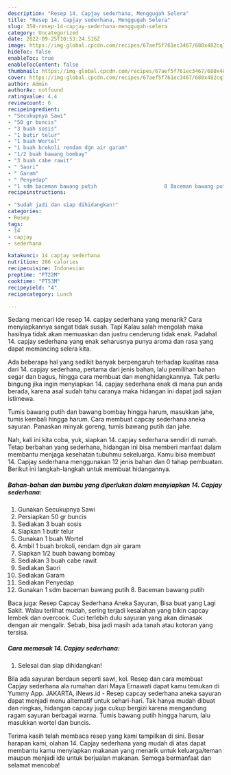 ```yaml
---
description: "Resep 14. Capjay sederhana, Menggugah Selera"
title: "Resep 14. Capjay sederhana, Menggugah Selera"
slug: 350-resep-14-capjay-sederhana-menggugah-selera
category: Uncategorized
date: 2022-09-25T10:53:24.516Z
image: https://img-global.cpcdn.com/recipes/67aef5f761ec3467/680x482cq70/14-capjay-sederhana-foto-resep-utama.jpg
hideToc: false
enableToc: true
enableTocContent: false
thumbnail: https://img-global.cpcdn.com/recipes/67aef5f761ec3467/680x482cq70/14-capjay-sederhana-foto-resep-utama.jpg
cover: https://img-global.cpcdn.com/recipes/67aef5f761ec3467/680x482cq70/14-capjay-sederhana-foto-resep-utama.jpg
author: Admin
authorAv: notfound
ratingvalue: 4.4
reviewcount: 6
recipeingredient:
- "Secukupnya Sawi"
- "50 gr buncis"
- "3 buah sosis"
- "1 butir telur"
- "1 buah Wortel"
- "1 buah brokoli rendam dgn air garam"
- "1/2 buah bawang bombay"
- "3 buah cabe rawit"
- " Saori"
- " Garam"
- " Penyedap"
- "1 sdm baceman bawang putih                      8 Baceman bawang putih"
recipeinstructions:

- "Sudah jadi dan siap dihidangkan!"
categories:
- Resep
tags:
- 14
- capjay
- sederhana

katakunci: 14 capjay sederhana 
nutrition: 286 calories
recipecuisine: Indonesian
preptime: "PT22M"
cooktime: "PT53M"
recipeyield: "4"
recipecategory: Lunch

---
```



Sedang mencari ide resep 14. capjay sederhana yang menarik? Cara menyiapkannya sangat tidak susah. Tapi Kalau salah mengolah maka hasilnya tidak akan memuaskan dan justru cenderung tidak enak. Padahal 14. capjay sederhana yang enak seharusnya punya aroma dan rasa yang dapat memancing selera kita.


Ada beberapa hal yang sedikit banyak berpengaruh terhadap kualitas rasa dari 14. capjay sederhana, pertama dari jenis bahan, lalu pemilihan bahan segar dan bagus, hingga cara membuat dan menghidangkannya. Tak perlu bingung jika ingin menyiapkan 14. capjay sederhana enak di mana pun anda berada, karena asal sudah tahu caranya maka hidangan ini dapat jadi sajian istimewa.

Tumis bawang putih dan bawang bombay hingga harum, masukkan jahe, tumis kembali hingga harum. Cara membuat capcay sederhana aneka sayuran. Panaskan minyak goreng, tumis bawang putih dan jahe.


Nah, kali ini kita coba, yuk, siapkan 14. capjay sederhana sendiri di rumah. Tetap berbahan yang sederhana, hidangan ini bisa memberi manfaat dalam membantu menjaga kesehatan tubuhmu sekeluarga. Kamu bisa membuat 14. Capjay sederhana menggunakan 12 jenis bahan dan 0 tahap pembuatan. Berikut ini langkah-langkah untuk membuat hidangannya.

<!--inarticleads1-->

##### Bahan-bahan dan bumbu yang diperlukan dalam menyiapkan 14. Capjay sederhana:

1. Gunakan Secukupnya Sawi
1. Persiapkan 50 gr buncis
1. Sediakan 3 buah sosis
1. Siapkan 1 butir telur
1. Gunakan 1 buah Wortel
1. Ambil 1 buah brokoli, rendam dgn air garam
1. Siapkan 1/2 buah bawang bombay
1. Sediakan 3 buah cabe rawit
1. Sediakan  Saori
1. Sediakan  Garam
1. Sediakan  Penyedap
1. Gunakan 1 sdm baceman bawang putih                      8. Baceman bawang putih


Baca juga: Resep Capcay Sederhana Aneka Sayuran, Bisa buat yang Lagi Sakit. Walau terlihat mudah, sering terjadi kesalahan yang bikin capcay lembek dan overcook. Cuci terlebih dulu sayuran yang akan dimasak dengan air mengalir. Sebab, bisa jadi masih ada tanah atau kotoran yang tersisa. 

<!--inarticleads2-->

##### Cara memasak 14. Capjay sederhana:


1. Selesai dan siap dihidangkan!

Bila ada sayuran berdaun seperti sawi, kol. Resep dan cara membuat Capjay sederhana ala rumahan dari Maya Ernawati dapat kamu temukan di Yummy App. JAKARTA, iNews.id - Resep capcay sederhana aneka sayuran dapat menjadi menu alternatif untuk sehari-hari. Tak hanya mudah dibuat dan ringkas, hidangan capcay juga cukup bergizi karena mengandung ragam sayuran berbagai warna. Tumis bawang putih hingga harum, lalu masukkan wortel dan buncis. 

Terima kasih telah membaca resep yang kami tampilkan di sini. Besar harapan kami, olahan 14. Capjay sederhana yang mudah di atas dapat membantu kamu menyiapkan makanan yang menarik untuk keluarga/teman maupun menjadi ide untuk berjualan makanan. Semoga bermanfaat dan selamat mencoba!
